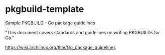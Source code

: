 # pkgbuild-template
Sample PKGBUILD - Go package guidelines

"This document covers standards and guidelines on writing PKGBUILDs for Go."

https://wiki.archlinux.org/title/Go_package_guidelines
